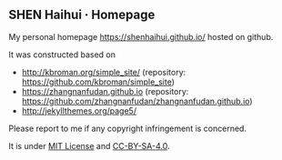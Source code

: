 ## SHEN Haihui · Homepage

My personal homepage https://shenhaihui.github.io/ hosted on github.

It was constructed based on
* http://kbroman.org/simple_site/ (repository: https://github.com/kbroman/simple_site)
* https://zhangnanfudan.github.io (repository: https://github.com/zhangnanfudan/zhangnanfudan.github.io)
* http://jekyllthemes.org/page5/

Please report to me if any copyright infringement is concerned.

It is under [MIT License](/LICENSE) and [CC-BY-SA-4.0](https://creativecommons.org/licenses/by-sa/4.0/deed.en).
